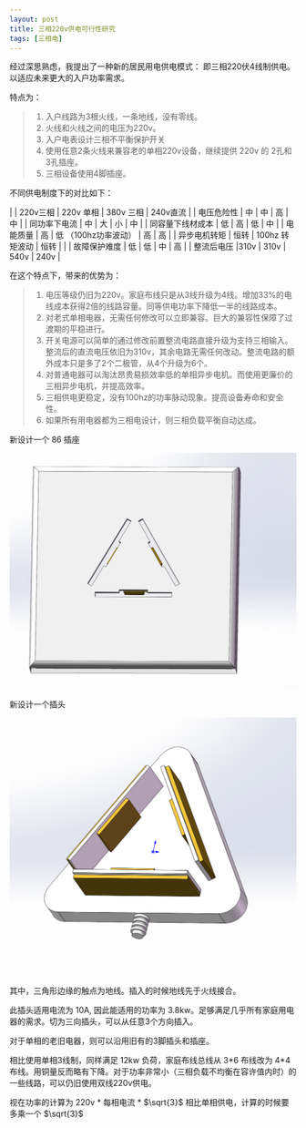 ```yaml
---
layout: post
title: 三相220v供电可行性研究
tags: [三相电]
---
```


经过深思熟虑，我提出了一种新的居民用电供电模式： 即三相220伏4线制供电。以适应未来更大的入户功率需求。

特点为：

>   1. 入户线路为3根火线，一条地线，没有零线。
>   2. 火线和火线之间的电压为220v。
>   3. 入户电表设计三相不平衡保护开关
>   4. 使用任意2条火线来兼容老的单相220v设备，继续提供 220v 的 2孔和3孔插座。
>   5. 三相设备使用4脚插座。

不同供电制度下的对比如下：

|               | 220v三相 | 220v 单相 | 380v 三相 | 240v直流 |
| 电压危险性     | 中 | 中 | 高 | 中 |
| 同功率下电流    | 中 | 大 | 小 | 中 |
| 同容量下线材成本 | 低 | 高 | 低 | 中 |
| 电能质量 | 高 | 低 （100hz功率波动） | 高 | 高 |
| 异步电机转矩 | 恒转 | 100hz 转矩波动 | 恒转 |  |
| 故障保护难度 | 低 | 低 | 中 | 高 |
| 整流后电压 |310v | 310v | 540v | 240v |




在这个特点下，带来的优势为：

>   1. 电压等级仍旧为220v。家庭布线只是从3线升级为4线。增加33%的电线成本获得2倍的线路容量。同等供电功率下降低一半的线路成本。
>   2. 对老式单相电器，无需任何修改可以立即兼容。巨大的兼容性保障了过渡期的平稳进行。
>   3. 开关电源可以简单的通过修改前置整流电路直接升级为支持三相输入。整流后的直流电压依旧为310v，其余电路无需任何改动。整流电路的额外成本只是多了2个二极管，从4个升级为6个。
>   4. 对普通电器可以淘汰昂贵易损效率低的单相异步电机。而使用更廉价的三相异步电机，并提高效率。
>   5. 三相供电更稳定，没有100hz的功率脉动现象。提高设备寿命和安全性。
>   6. 如果所有用电器都为三相电设计，则三相负载平衡自动达成。

新设计一个 86 插座

![插座](/images/插座.png)

新设计一个插头

![插头](/images/插头.png)

其中，三角形边缘的触点为地线。插入的时候地线先于火线接合。

此插头适用电流为 10A, 因此能适用的功率为 3.8kw。足够满足几乎所有家庭用电器的需求。切为三向插头，可以从任意3个方向插入。

对于单相的老旧电器，则可以沿用旧有的3脚插头和插座。

相比使用单相3线制，同样满足 12kw 负荷，家庭布线总线从 3\*6 布线改为 4\*4布线。用铜量反而略有下降。对于功率非常小（三相负载不均衡在容许值内时）的一些线路，可以仍旧使用双线220v供电。

视在功率的计算为 220v * 每相电流 * $\sqrt{3}$
相比单相供电，计算的时候要多乘一个 $\sqrt{3}$

